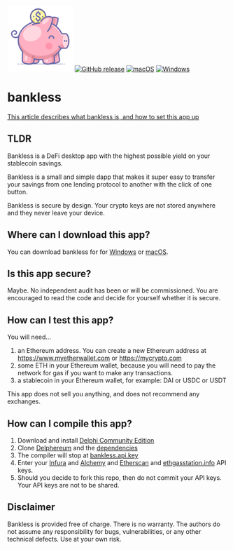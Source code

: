 ![image](bankless-150.png)
[![GitHub release](https://img.shields.io/github/release/svanas/bankless)](https://github.com/svanas/bankless/releases/latest)
[![macOS](https://img.shields.io/badge/os-macOS-green)](https://github.com/svanas/bankless/releases/latest/download/macOS.zip)
[![Windows](https://img.shields.io/badge/os-Windows-green)](https://github.com/svanas/bankless/releases/latest/download/Windows.zip)
# bankless

[This article describes what bankless is, and how to set this app up](https://link.medium.com/BNZRlpZn57)

## TLDR

Bankless is a DeFi desktop app with the highest possible yield on your stablecoin savings.

Bankless is a small and simple dapp that makes it super easy to transfer your savings from one lending protocol to another with the click of one button.

Bankless is secure by design. Your crypto keys are not stored anywhere and they never leave your device.

## Where can I download this app?

You can download bankless for for [Windows](https://github.com/svanas/bankless/releases/latest/download/Windows.zip) or [macOS](https://github.com/svanas/bankless/releases/latest/download/macOS.zip).

## Is this app secure?

Maybe. No independent audit has been or will be commissioned. You are encouraged to read the code and decide for yourself whether it is secure.

## How can I test this app?

You will need...
1. an Ethereum address. You can create a new Ethereum address at https://www.myetherwallet.com or https://mycrypto.com
2. some ETH in your Ethereum wallet, because you will need to pay the network for gas if you want to make any transactions.
3. a stablecoin in your Ethereum wallet, for example: DAI or USDC or USDT

This app does not sell you anything, and does not recommend any exchanges.

## How can I compile this app?

1. Download and install [Delphi Community Edition](https://www.embarcadero.com/products/delphi/starter)
2. Clone [Delphereum](https://github.com/svanas/delphereum) and the [dependencies](https://github.com/svanas/delphereum#dependencies)
3. The compiler will stop at [bankless.api.key](https://github.com/svanas/bankless/blob/main/bankless.api.key)
4. Enter your [Infura](https://infura.io) and [Alchemy](https://www.alchemy.com) and [Etherscan](https://docs.etherscan.io) and [ethgasstation.info](https://docs.ethgasstation.info) API keys.
5. Should you decide to fork this repo, then do not commit your API keys. Your API keys are not to be shared.

## Disclaimer

Bankless is provided free of charge. There is no warranty. The authors do not assume any responsibility for bugs, vulnerabilities, or any other technical defects. Use at your own risk.

